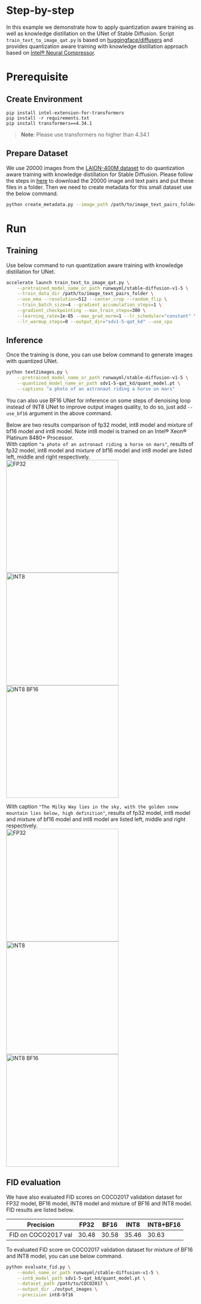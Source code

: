 Step-by-step
============

In this example we demonstrate how to apply quantization aware training as well as knowledge distillation on the UNet of Stable Diffusion. Script ```train_text_to_image_qat.py``` is based on [huggingface/diffusers](https://github.com/huggingface/diffusers/tree/main/examples/text_to_image) and provides quantization aware training with knowledge distillation approach based on [Intel® Neural Compressor](https://github.com/intel/neural-compressor).

# Prerequisite​

## Create Environment
```
pip install intel-extension-for-transformers
pip install -r requirements.txt
pip install transformers==4.34.1
```
>**Note**: Please use transformers no higher than 4.34.1


## Prepare Dataset
We use 20000 images from the [LAION-400M dataset](https://laion.ai/blog/laion-400-open-dataset/) to do quantization aware training with knowledge distillation for Stable Diffusion. Please follow the steps in [here](https://laion.ai/blog/laion-400-open-dataset/) to download the 20000 image and text pairs and put these files in a folder. Then we need to create metadata for this small dataset use the below command.
```bash
python create_metadata.py --image_path /path/to/image_text_pairs_folder
```


# Run

## Training
Use below command to run quantization aware training with knowledge distillation for UNet.
```bash
accelerate launch train_text_to_image_qat.py \
    --pretrained_model_name_or_path runwayml/stable-diffusion-v1-5 \
    --train_data_dir /path/to/image_text_pairs_folder \
    --use_ema --resolution=512 --center_crop --random_flip \
    --train_batch_size=4 --gradient_accumulation_steps=1 \
    --gradient_checkpointing --max_train_steps=300 \
    --learning_rate=1e-05 --max_grad_norm=1 --lr_scheduler="constant" \
    --lr_warmup_steps=0 --output_dir="sdv1-5-qat_kd" --use_cpu
```

## Inference

Once the training is done, you can use below command to generate images with quantized UNet.
```bash
python text2images.py \
    --pretrained_model_name_or_path runwayml/stable-diffusion-v1-5 \
    --quantized_model_name_or_path sdv1-5-qat_kd/quant_model.pt \
    --captions "a photo of an astronaut riding a horse on mars"
```

You can also use BF16 UNet for inference on some steps of denoising loop instead of INT8 UNet to improve output images quality, to do so, just add `--use_bf16` argument in the above command.

Below are two results comparison of fp32 model, int8 model and mixture of bf16 model and int8 model. Note int8 model is trained on an Intel® Xeon® Platinum 8480+ Processor.
<br>
With caption `"a photo of an astronaut riding a horse on mars"`, results of fp32 model, int8 model and mixture of bf16 model and int8 model are listed left, middle and right respectively.
<br>
<img src="./fp32 images/a photo of an astronaut riding a horse on mars fp32.png" width = "300" height = "300" alt="FP32" align=center />
<img src="./int8 images/a photo of an astronaut riding a horse on mars int8.png" width = "300" height = "300" alt="INT8" align=center />
<img src="./int8 bf16 images/a photo of an astronaut riding a horse on mars int8 bf16.png" width = "300" height = "300" alt="INT8 BF16" align=center />

With caption `"The Milky Way lies in the sky, with the golden snow mountain lies below, high definition"`, results of fp32 model, int8 model and mixture of bf16 model and int8 model are listed left, middle and right respectively.
<br>
<img src="./fp32 images/The Milky Way lies in the sky, with the golden snow mountain lies below, high definition fp32.png" width = "300" height = "300" alt="FP32" align=center />
<img src="./int8 images/The Milky Way lies in the sky, with the golden snow mountain lies below, high definition int8.png" width = "300" height = "300" alt="INT8" align=center />
<img src="./int8 bf16 images/The Milky Way lies in the sky, with the golden snow mountain lies below, high definition int8 bf16.png" width = "300" height = "300" alt="INT8 BF16" align=center />

## FID evaluation
We have also evaluated FID scores on COCO2017 validation dataset for FP32 model, BF16 model, INT8 model and mixture of BF16 and INT8 model. FID results are listed below.

| Precision            | FP32  | BF16  | INT8  | INT8+BF16 |
|----------------------|-------|-------|-------|-----------|
| FID on COCO2017 val  | 30.48 | 30.58 | 35.46 | 30.63     |

To evaluated FID score on COCO2017 validation dataset for mixture of BF16 and INT8 model, you can use below command.

```bash
python evaluate_fid.py \
    --model_name_or_path runwayml/stable-diffusion-v1-5 \
    --int8_model_path sdv1-5-qat_kd/quant_model.pt \
    --dataset_path /path/to/COCO2017 \
    --output_dir ./output_images \
    --precision int8-bf16
```

